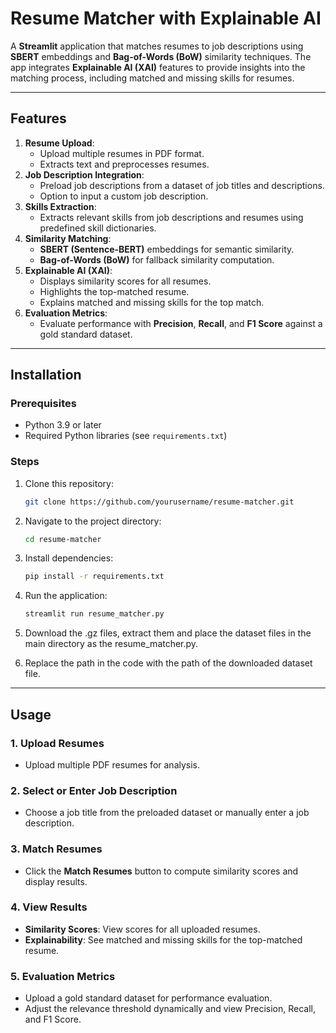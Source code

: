 # Resume Matcher with Explainable AI

A **Streamlit** application that matches resumes to job descriptions using **SBERT** embeddings and **Bag-of-Words (BoW)** similarity techniques. The app integrates **Explainable AI (XAI)** features to provide insights into the matching process, including matched and missing skills for resumes.

---

## Features

1. **Resume Upload**:
   - Upload multiple resumes in PDF format.
   - Extracts text and preprocesses resumes.
2. **Job Description Integration**:
   - Preload job descriptions from a dataset of job titles and descriptions.
   - Option to input a custom job description.
3. **Skills Extraction**:
   - Extracts relevant skills from job descriptions and resumes using predefined skill dictionaries.
4. **Similarity Matching**:
   - **SBERT (Sentence-BERT)** embeddings for semantic similarity.
   - **Bag-of-Words (BoW)** for fallback similarity computation.
5. **Explainable AI (XAI)**:
   - Displays similarity scores for all resumes.
   - Highlights the top-matched resume.
   - Explains matched and missing skills for the top match.
6. **Evaluation Metrics**:
   - Evaluate performance with **Precision**, **Recall**, and **F1 Score** against a gold standard dataset.

---

## Installation

### Prerequisites
- Python 3.9 or later
- Required Python libraries (see `requirements.txt`)

### Steps

1. Clone this repository:
    ```bash
    git clone https://github.com/yourusername/resume-matcher.git
    ```

2. Navigate to the project directory:
    ```bash
    cd resume-matcher
    ```

3. Install dependencies:
    ```bash
    pip install -r requirements.txt
    ```

4. Run the application:
    ```bash
    streamlit run resume_matcher.py
    ```
5. Download the .gz files, extract them and place the dataset files in the main directory as the resume_matcher.py.

6. Replace the path in the code with the path of the downloaded dataset file.
---

## Usage

### 1. Upload Resumes
- Upload multiple PDF resumes for analysis.

### 2. Select or Enter Job Description
- Choose a job title from the preloaded dataset or manually enter a job description.

### 3. Match Resumes
- Click the **Match Resumes** button to compute similarity scores and display results.

### 4. View Results
- **Similarity Scores**: View scores for all uploaded resumes.
- **Explainability**: See matched and missing skills for the top-matched resume.

### 5. Evaluation Metrics
- Upload a gold standard dataset for performance evaluation.
- Adjust the relevance threshold dynamically and view Precision, Recall, and F1 Score.
